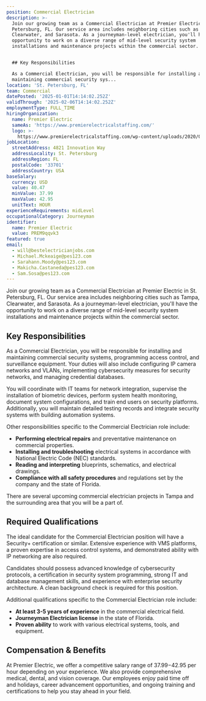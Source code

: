 ```yaml
---
position: Commercial Electrician
description: >-
  Join our growing team as a Commercial Electrician at Premier Electric in St.
  Petersburg, FL. Our service area includes neighboring cities such as Tampa,
  Clearwater, and Sarasota. As a journeyman-level electrician, you'll have the
  opportunity to work on a diverse range of mid-level security system
  installations and maintenance projects within the commercial sector. 


  ## Key Responsibilities

  As a Commercial Electrician, you will be responsible for installing and
  maintaining commercial security sys...
location: 'St. Petersburg, FL'
team: Commercial
datePosted: '2025-01-01T14:14:02.252Z'
validThrough: '2025-02-06T14:14:02.252Z'
employmentType: FULL_TIME
hiringOrganization:
  name: Premier Electric
  sameAs: 'https://www.premierelectricalstaffing.com/'
  logo: >-
    https://www.premierelectricalstaffing.com/wp-content/uploads/2020/05/Premier-Electrical-Staffing-logo.png
jobLocation:
  streetAddress: 4821 Innovation Way
  addressLocality: St. Petersburg
  addressRegion: FL
  postalCode: '33701'
  addressCountry: USA
baseSalary:
  currency: USD
  value: 40.47
  minValue: 37.99
  maxValue: 42.95
  unitText: HOUR
experienceRequirements: midLevel
occupationalCategory: Journeyman
identifier:
  name: Premier Electric
  value: PREM9qqvk3
featured: true
email:
  - will@bestelectricianjobs.com
  - Michael.Mckeaige@pes123.com
  - Sarahann.Moody@pes123.com
  - Makicha.Castaneda@pes123.com
  - Sam.Sosa@pes123.com
---
```




Join our growing team as a Commercial Electrician at Premier Electric in St. Petersburg, FL. Our service area includes neighboring cities such as Tampa, Clearwater, and Sarasota. As a journeyman-level electrician, you'll have the opportunity to work on a diverse range of mid-level security system installations and maintenance projects within the commercial sector. 

## Key Responsibilities
As a Commercial Electrician, you will be responsible for installing and maintaining commercial security systems, programming access control, and surveillance equipment. Your duties will also include configuring IP camera networks and VLANs, implementing cybersecurity measures for security networks, and managing credential databases. 

You will coordinate with IT teams for network integration, supervise the installation of biometric devices, perform system health monitoring, document system configurations, and train end users on security platforms. Additionally, you will maintain detailed testing records and integrate security systems with building automation systems. 

Other responsibilities specific to the Commercial Electrician role include:

- **Performing electrical repairs** and preventative maintenance on commercial properties.
- **Installing and troubleshooting** electrical systems in accordance with National Electric Code (NEC) standards.
- **Reading and interpreting** blueprints, schematics, and electrical drawings.
- **Compliance with all safety procedures** and regulations set by the company and the state of Florida.

There are several upcoming commercial electrician projects in Tampa and the surrounding area that you will be a part of.

## Required Qualifications
The ideal candidate for the Commercial Electrician position will have a Security+ certification or similar. Extensive experience with VMS platforms, a proven expertise in access control systems, and demonstrated ability with IP networking are also required. 

Candidates should possess advanced knowledge of cybersecurity protocols, a certification in security system programming, strong IT and database management skills, and experience with enterprise security architecture. A clean background check is required for this position.

Additional qualifications specific to the Commercial Electrician role include:

- **At least 3-5 years of experience** in the commercial electrical field.
- **Journeyman Electrician license** in the state of Florida.
- **Proven ability** to work with various electrical systems, tools, and equipment.

## Compensation & Benefits
At Premier Electric, we offer a competitive salary range of $37.99-$42.95 per hour depending on your experience. We also provide comprehensive medical, dental, and vision coverage. Our employees enjoy paid time off and holidays, career advancement opportunities, and ongoing training and certifications to help you stay ahead in your field.
